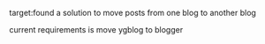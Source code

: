 target:found a solution to move posts from one blog to another blog

current requirements is move ygblog to blogger